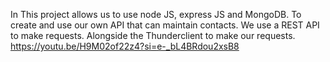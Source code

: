 In This project allows us to use node JS, express JS and MongoDB.
To create and use our own API that can maintain contacts.
We use a REST API to make requests. Alongside the Thunderclient to make our requests.
https://youtu.be/H9M02of22z4?si=e-_bL4BRdou2xsB8
